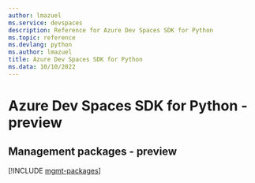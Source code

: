 ```yaml
---
author: lmazuel
ms.service: devspaces
description: Reference for Azure Dev Spaces SDK for Python
ms.topic: reference
ms.devlang: python
ms.author: lmazuel
title: Azure Dev Spaces SDK for Python
ms.data: 10/10/2022
---
```

# Azure Dev Spaces SDK for Python - preview

## Management packages - preview
[!INCLUDE [mgmt-packages](dev-spaces-mgmt-index.md)]
